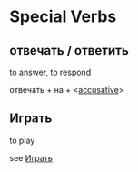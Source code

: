 # Special Verbs

## отвечать / ответить

to answer, to respond

отвечать + на + <[accusative](#Accusative)>

## Играть

to play

see [Играть](to_play.md)

